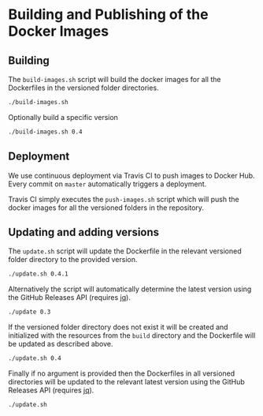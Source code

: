 # Building and Publishing of the Docker Images

## Building

The `build-images.sh` script will build the docker images for all the Dockerfiles in the versioned
folder directories.

```bash
./build-images.sh
```

Optionally build a specific version

```bash
./build-images.sh 0.4
```

## Deployment

We use continuous deployment via Travis CI to push images to Docker Hub.
Every commit on `master` automatically triggers a deployment.

Travis CI simply executes the `push-images.sh` script which will push the docker images for all the versioned folders
in the repository.

## Updating and adding versions

The `update.sh` script will update the Dockerfile in the relevant versioned folder directory to the provided version.

```bash
./update.sh 0.4.1
```

Alternatively the script will automatically determine the latest version using the GitHub Releases API (requires
[jq](https://stedolan.github.io/jq/)).

```bash
./update 0.3
```

If the versioned folder directory does not exist it will be created and initialized with the resources from the
`build` directory and the Dockerfile will be updated as described above.

```bash
./update.sh 0.4
```

Finally if no argument is provided then the Dockerfiles in all versioned directories will be updated to the relevant
latest version using the GitHub Releases API (requires [jq](https://stedolan.github.io/jq/)).

```bash
./update.sh
```

[DH]: https://hub.docker.com/
